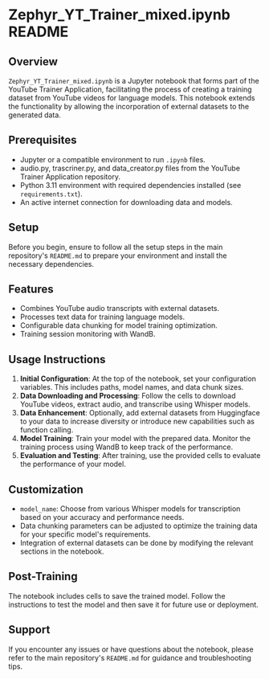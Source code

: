 # Zephyr_YT_Trainer_mixed.ipynb README

## Overview
`Zephyr_YT_Trainer_mixed.ipynb` is a Jupyter notebook that forms part of the YouTube Trainer Application, facilitating the process of creating a training dataset from YouTube videos for language models. This notebook extends the functionality by allowing the incorporation of external datasets to the generated data.

## Prerequisites
- Jupyter or a compatible environment to run `.ipynb` files.
- audio.py, trascriner.py, and data_creator.py files from the YouTube Trainer Application repository.
- Python 3.11 environment with required dependencies installed (see `requirements.txt`).
- An active internet connection for downloading data and models.

## Setup
Before you begin, ensure to follow all the setup steps in the main repository's `README.md` to prepare your environment and install the necessary dependencies.

## Features
- Combines YouTube audio transcripts with external datasets.
- Processes text data for training language models.
- Configurable data chunking for model training optimization.
- Training session monitoring with WandB.

## Usage Instructions
1. **Initial Configuration**: At the top of the notebook, set your configuration variables. This includes paths, model names, and data chunk sizes.
2. **Data Downloading and Processing**: Follow the cells to download YouTube videos, extract audio, and transcribe using Whisper models.
3. **Data Enhancement**: Optionally, add external datasets from Huggingface to your data to increase diversity or introduce new capabilities such as function calling.
4. **Model Training**: Train your model with the prepared data. Monitor the training process using WandB to keep track of the performance.
5. **Evaluation and Testing**: After training, use the provided cells to evaluate the performance of your model.

## Customization
- `model_name`: Choose from various Whisper models for transcription based on your accuracy and performance needs.
- Data chunking parameters can be adjusted to optimize the training data for your specific model's requirements.
- Integration of external datasets can be done by modifying the relevant sections in the notebook.

## Post-Training
The notebook includes cells to save the trained model. Follow the instructions to test the model and then save it for future use or deployment.

## Support
If you encounter any issues or have questions about the notebook, please refer to the main repository's `README.md` for guidance and troubleshooting tips.

